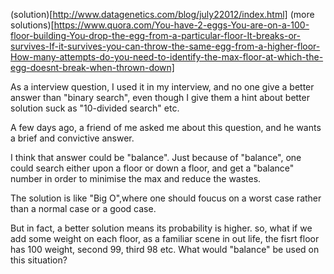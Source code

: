 (solution)[http://www.datagenetics.com/blog/july22012/index.html]
(more solutions)[https://www.quora.com/You-have-2-eggs-You-are-on-a-100-floor-building-You-drop-the-egg-from-a-particular-floor-It-breaks-or-survives-If-it-survives-you-can-throw-the-same-egg-from-a-higher-floor-How-many-attempts-do-you-need-to-identify-the-max-floor-at-which-the-egg-doesnt-break-when-thrown-down]

As a interview question, I used it in my interview, and no one give a better answer than "binary search", even though I give them a hint about better solution suck as "10-divided search" etc.

A few days ago, a friend of me asked me about this question, and he wants a brief and convictive answer.

I think that answer could be "balance". Just because of "balance", one could search either upon a floor or down a floor, and get a "balance" number in order to minimise the max and reduce the wastes.

The solution is like "Big O",where one should foucus on a worst case rather than a normal case or a good case.

But in fact, a better solution means its probability is higher. so, what if we add some weight on each floor, as a familiar scene in out life, the fisrt floor has 100 weight, second 99, third 98 etc. What would "balance" be used on this situation?


